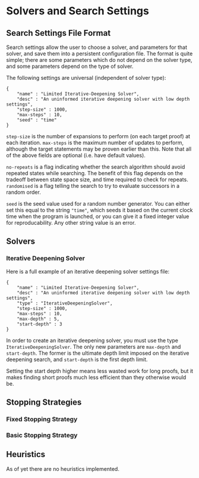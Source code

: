 # Solvers and Search Settings

## Search Settings File Format

Search settings allow the user to choose a solver, and parameters for that solver, and save them into a persistent configuration file. The format is quite simple; there are some parameters which do not depend on the solver type, and some parameters depend on the type of solver.

The following settings are universal (independent of solver type):
```
{
	"name" : "Limited Iterative-Deepening Solver",
	"desc" : "An uninformed iterative deepening solver with low depth settings",
	"step-size" : 1000,
	"max-steps" : 10,
	"seed" : "time"
}
```

`step-size` is the number of expansions to perform (on each target proof) at each iteration. `max-steps` is the maximum number of updates to perform, although the target statements may be proven earlier than this. Note that all of the above fields are optional (i.e. have default values).

`no-repeats` is a flag indicating whether the search algorithm should avoid repeated states while searching. The benefit of this flag depends on the tradeoff between state space size, and time required to check for repeats. `randomised` is a flag telling the search to try to evaluate successors in a random order.

`seed` is the seed value used for a random number generator. You can either set this equal to the string `"time"`, which seeds it based on the current clock time when the program is launched, or you can give it a fixed integer value for reproducability. Any other string value is an error.

## Solvers

### Iterative Deepening Solver

Here is a full example of an iterative deepening solver settings file:

```
{
	"name" : "Limited Iterative-Deepening Solver",
	"desc" : "An uninformed iterative deepening solver with low depth settings",
	"type" : "IterativeDeepeningSolver",
	"step-size" : 1000,
	"max-steps" : 10,
	"max-depth" : 5,
	"start-depth" : 3
}
```

In order to create an iterative deepening solver, you must use the type `IterativeDeepeningSolver`. The only new parameters are `max-depth` and `start-depth`. The former is the ultimate depth limit imposed on the iterative deepening search, and `start-depth` is the first depth limit. 

Setting the start depth higher means less wasted work for long proofs, but it makes finding short proofs much less efficient than they otherwise would be.

## Stopping Strategies

### Fixed Stopping Strategy

### Basic Stopping Strategy

## Heuristics

As of yet there are no heuristics implemented.
